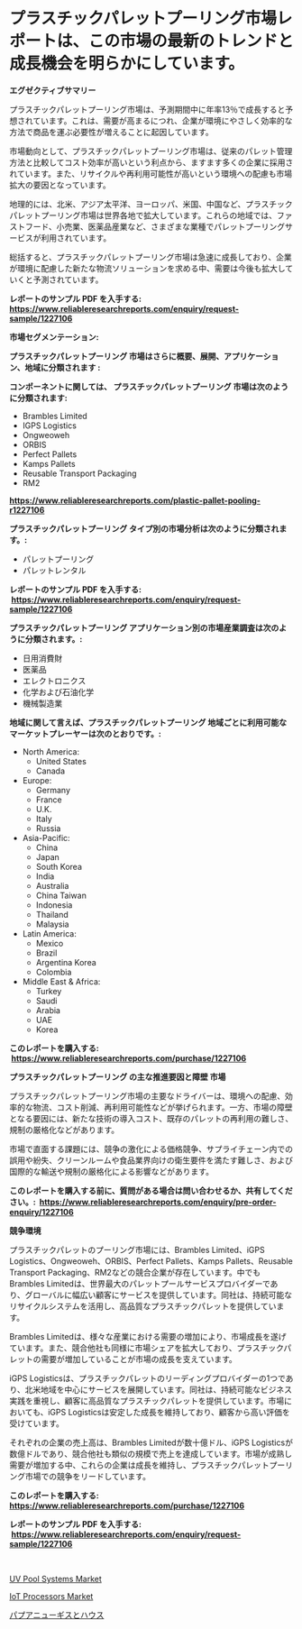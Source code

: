 <p><h1>プラスチックパレットプーリング市場レポートは、この市場の最新のトレンドと成長機会を明らかにしています。</h1></p><p><strong>エグゼクティブサマリー</strong></p>
<p><p>プラスチックパレットプーリング市場は、予測期間中に年率13％で成長すると予想されています。これは、需要が高まるにつれ、企業が環境にやさしく効率的な方法で商品を運ぶ必要性が増えることに起因しています。</p><p>市場動向として、プラスチックパレットプーリング市場は、従来のパレット管理方法と比較してコスト効率が高いという利点から、ますます多くの企業に採用されています。また、リサイクルや再利用可能性が高いという環境への配慮も市場拡大の要因となっています。</p><p>地理的には、北米、アジア太平洋、ヨーロッパ、米国、中国など、プラスチックパレットプーリング市場は世界各地で拡大しています。これらの地域では、ファストフード、小売業、医薬品産業など、さまざまな業種でパレットプーリングサービスが利用されています。</p><p>総括すると、プラスチックパレットプーリング市場は急速に成長しており、企業が環境に配慮した新たな物流ソリューションを求める中、需要は今後も拡大していくと予測されています。</p></p>
<p><strong>レポートのサンプル PDF を入手する: <a href="https://www.reliableresearchreports.com/enquiry/request-sample/1227106">https://www.reliableresearchreports.com/enquiry/request-sample/1227106</a></strong></p>
<p><strong>市場セグメンテーション:</strong></p>
<p><strong> プラスチックパレットプーリング 市場はさらに概要、展開、アプリケーション、地域に分類されます :</strong></p>
<p><strong>コンポーネントに関しては、 プラスチックパレットプーリング 市場は次のように分類されます: &nbsp;</strong></p>
<p><ul><li>Brambles Limited</li><li>IGPS Logistics</li><li>Ongweoweh</li><li>ORBIS</li><li>Perfect Pallets</li><li>Kamps Pallets</li><li>Reusable Transport Packaging</li><li>RM2</li></ul></p>
<p><strong><a href="https://www.reliableresearchreports.com/plastic-pallet-pooling-r1227106">https://www.reliableresearchreports.com/plastic-pallet-pooling-r1227106</a></strong></p>
<p><strong> プラスチックパレットプーリング タイプ別の市場分析は次のように分類されます。:</strong></p>
<p><ul><li>パレットプーリング</li><li>パレットレンタル</li></ul></p>
<p><strong>レポートのサンプル PDF を入手する: &nbsp;<a href="https://www.reliableresearchreports.com/enquiry/request-sample/1227106">https://www.reliableresearchreports.com/enquiry/request-sample/1227106</a></strong></p>
<p><strong> プラスチックパレットプーリング アプリケーション別の市場産業調査は次のように分類されます。:</strong></p>
<p><ul><li>日用消費財</li><li>医薬品</li><li>エレクトロニクス</li><li>化学および石油化学</li><li>機械製造業</li></ul></p>
<p><strong>地域に関して言えば、プラスチックパレットプーリング 地域ごとに利用可能なマーケットプレーヤーは次のとおりです。:</strong></p>
<p><ul>
    <li>
        North America:
        <ul>
            <li>United States</li>
            <li>Canada</li>
        </ul>
    </li>
    <li>
        Europe:
        <ul>
            <li>Germany</li>
            <li>France</li>
            <li>U.K.</li>
            <li>Italy</li>
            <li>Russia</li>
        </ul>
    </li>
    <li>
        Asia-Pacific:
        <ul>
            <li>China</li>
            <li>Japan</li>
            <li>South Korea</li>
            <li>India</li>
            <li>Australia</li>
            <li>China Taiwan</li>
            <li>Indonesia</li>
            <li>Thailand</li>
            <li>Malaysia</li>
        </ul>
    </li>
    <li>
        Latin America:
        <ul>
            <li>Mexico</li>
            <li>Brazil</li>
            <li>Argentina Korea</li>
            <li>Colombia</li>
        </ul>
    </li>
    <li>
        Middle East & Africa:
        <ul>
            <li>Turkey</li>
            <li>Saudi</li>
            <li>Arabia</li>
            <li>UAE</li>
            <li>Korea</li>
        </ul>
    </li>
    </ul></p>
<p><strong>このレポートを購入する: &nbsp;<a href="https://www.reliableresearchreports.com/purchase/1227106">https://www.reliableresearchreports.com/purchase/1227106</a></strong></p>
<p><strong>プラスチックパレットプーリング の主な推進要因と障壁 市場</strong></p>
<p><p>プラスチックパレットプーリング市場の主要なドライバーは、環境への配慮、効率的な物流、コスト削減、再利用可能性などが挙げられます。一方、市場の障壁となる要因には、新たな技術の導入コスト、既存のパレットの再利用の難しさ、規制の厳格化などがあります。</p><p>市場で直面する課題には、競争の激化による価格競争、サプライチェーン内での誤用や紛失、クリーンルームや食品業界向けの衛生要件を満たす難しさ、および国際的な輸送や規制の厳格化による影響などがあります。</p></p>
<p><strong>このレポートを購入する前に、質問がある場合は問い合わせるか、共有してください。:&nbsp; <a href="https://www.reliableresearchreports.com/enquiry/pre-order-enquiry/1227106">https://www.reliableresearchreports.com/enquiry/pre-order-enquiry/1227106</a></strong></p>
<p><strong>競争環境</strong></p>
<p><p>プラスチックパレットのプーリング市場には、Brambles Limited、iGPS Logistics、Ongweoweh、ORBIS、Perfect Pallets、Kamps Pallets、Reusable Transport Packaging、RM2などの競合企業が存在しています。中でもBrambles Limitedは、世界最大のパレットプールサービスプロバイダーであり、グローバルに幅広い顧客にサービスを提供しています。同社は、持続可能なリサイクルシステムを活用し、高品質なプラスチックパレットを提供しています。</p><p>Brambles Limitedは、様々な産業における需要の増加により、市場成長を遂げています。また、競合他社も同様に市場シェアを拡大しており、プラスチックパレットの需要が増加していることが市場の成長を支えています。</p><p>iGPS Logisticsは、プラスチックパレットのリーディングプロバイダーの1つであり、北米地域を中心にサービスを展開しています。同社は、持続可能なビジネス実践を重視し、顧客に高品質なプラスチックパレットを提供しています。市場においても、iGPS Logisticsは安定した成長を維持しており、顧客から高い評価を受けています。</p><p>それぞれの企業の売上高は、Brambles Limitedが数十億ドル、iGPS Logisticsが数億ドルであり、競合他社も類似の規模で売上を達成しています。市場が成熟し需要が増加する中、これらの企業は成長を維持し、プラスチックパレットプーリング市場での競争をリードしています。</p></p>
<p><strong>このレポートを購入する: &nbsp; <a href="https://www.reliableresearchreports.com/purchase/1227106">https://www.reliableresearchreports.com/purchase/1227106</a></strong></p>
<p><strong>レポートのサンプル PDF を入手する: &nbsp;<a href="https://www.reliableresearchreports.com/enquiry/request-sample/1227106">https://www.reliableresearchreports.com/enquiry/request-sample/1227106</a></strong><strong></strong></p>
<p>&nbsp;</p>
<p><p><a href="https://github.com/mancsybtousav/Market-Research-Report-List-2/blob/main/uv-pool-systems-market.md">UV Pool Systems Market</a></p><p><a href="https://cedar-agate-3da.notion.site/Decoding-IoT-Processors-Market-Metrics-Market-Share-Trends-and-Growth-Patterns-ad9e4a1bafd449378184942470ec9b34">IoT Processors Market</a></p><p><a href="https://github.com/KaydenJohns1964/Market-Research-Report-List-1/blob/main/717482027466.md">パプアニューギスとハウス</a></p></p>